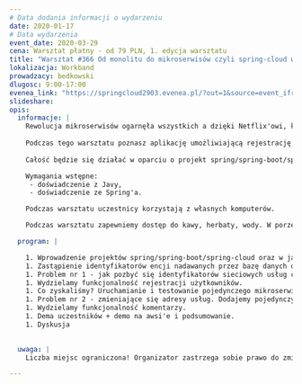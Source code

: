 ```yaml
---
# Data dodania informacji o wydarzeniu
date: 2020-01-17
# Data wydarzenia
event_date: 2020-03-29
cena: Warsztat płatny - od 79 PLN, 1. edycja warsztatu
title: "Warsztat #366 Od monolitu do mikroserwisów czyli spring-cloud w praktyce"
lokalizacja: Workband
prowadzacy: bedkowski
dlugosc: 9:00-17:00
evenea_link: "https://springcloud2903.evenea.pl/?out=1&source=event_iframe"
slideshare:
opis:
  informacje: |
    Rewolucja mikroserwisów ogarnęła wszystkich a dzięki Netflix'owi, który opublikował część swoich narzędzi na licencjach open-source i integracji ich w projekcie spring-cloud każdy jest w stanie zbudować skalowalny, odporny na błędy serwis w parę godzin. Jednak mnogość bibliotek i rozwiązań może przyprawić o ból głowy i stanowić sporą barierę wejścia. 
    
    Podczas tego warsztatu poznasz aplikację umożliwiającą rejestrację użytkowników oraz dodawanie prostych notatek napisaną w oparciu o spring-mvc, a po jego zakończeniu będziesz miał gotowy do wdrożenia zestaw mikroserwisów. 
    
    Całość będzie się działać w oparciu o projekt spring/spring-boot/spring cloud, więc doświadczenie z Javy i Spring'a jest wymagane. Aplikacja będzie dostępna w repozytorium git i napisana pod Jave 11 (polecam Amazon Corretto 11) i a budowana będzie przez Mavena. 

    Wymagania wstępne:
     - doświadczenie z Javy,
     - doświadczenie ze Spring'a.

    Podczas warsztatu uczestnicy korzystają z własnych komputerów.

    Podczas warsztatu zapewniemy dostęp do kawy, herbaty, wody. W porze obiadowej zapewniamy pizzę w wersji mięsnej lub wegatariańskiej.

  program: |

    1. Wprowadzenie projektów spring/spring-boot/spring-cloud oraz w jaki sposób będziemy symulować migrację prostego monolitu do świata mikroserwisów ze wsparciem wzorca projektowego CQS.
    1. Zastąpienie identyfikatorów encji nadawanych przez bazę danych dedykowanym mikroserwisem (znamy jako snowflake) oraz skomunikowanie go za pomocą klienta feign z resztą aplikacji.
    1. Problem nr 1 - jak pozbyć się identyfikatorów sieciowych usług czyli service discovery server/client.
    1. Wydzielamy funkcjonalność rejestracji użytkowników.
    1. Co zyskaliśmy? Uruchamianie i testowanie pojedynczego mikroserwisu.
    1. Problem nr 2 - zmieniające się adresy usług. Dodajemy pojedynczy punkt dostępowy: Spring Cloud Gateway.
    1. Wydzielamy funkcjonalność komentarzy.
    1. Dema uczestników + demo na awsi'e i podsumowanie.
    1. Dyskusja

    
  uwaga: |
    Liczba miejsc ograniczona! Organizator zastrzega sobie prawo do zmiany lokalizacji wydarzenia oraz jego odwołania w przypadku niezgłoszenia się minimalnej liczby uczestników.

---
```

